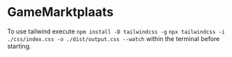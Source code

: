 # GameMarktplaats
To use tailwind execute 
`npm install -D tailwindcss -g`
`npx tailwindcss -i ./css/index.css -o ./dist/output.css --watch` 
within the terminal before starting.